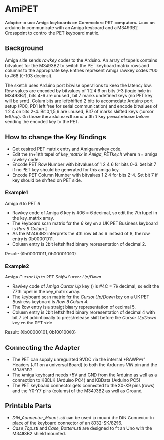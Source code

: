 # AmiPET
Adapter to use Amiga keyboards on Commodore PET computers.
Uses an arduino to communicate with an Amiga keyboard and a M3493B2 Crosspoint to control the PET keyboard matrix.

## Background
Amiga side sends *rawkey* codes to the Arduino. An array of tupels contains bitvalues for the M3493B2 to switch the PET keyboard matrix rows and columns to the appropriate key. Entries represent Amiga rawkey codes #00 to #68 (0-103 decimal).

The sketch uses Arduino port bitwise operations to keep the latency low. Row values are encoded by bitvalues of 1 2 4 6 on bits 0-3 (logic hole in M3493B2), bits 4-6 are unused , bit 7 marks undefined keys (no PET key will be sent).
Colum bits are leftshifted 2 bits to accomodate Arduino port setup (PD0, PD1 left free for serial communication) and encode bitvalues of 1 2 4 on bits 2-4. Bit 0,1,5,6 are unused, Bit7 of marks shifted keys (cursor left/up). On those the arduino will send a Shift key press/release before sending the encoded key to the PET.

## How to change the Key Bindings
+ Get desired PET matrix entry and Amiga rawkey code.
+ Edit the (n+1)th tupel of *key_matrix* in *Amiga_PETkey.h* where n = amiga rawkey code.
+ Encode PET Row Number with bitvalues of 1 2 4 6 for bits 0-3. Set bit 7 if no PET key should be generated for this amiga key.
+ Encode PET Column Number with bitvalues 1 2 4 for bits 2-4. Set bit 7 if key should be shifted on PET side.

### Example1
Amiga *6* to PET *6*

+ Rawkey code of Amiga *6* key is #06 = 6 decimal, so edit the 7th tupel in the key_matrix array.
+ The keyboard scan matrix for the *6* key on a UK PET Business keyboard is *Row 9 Colum 2*
+ As the M2493B2 interprets the 4th row bit as 6 instead of 8, the row entry is 0b00001011.
+ Column entry is 2bit leftshifted binary representation of decimal 2.

Result: {0b00001011, 0b00001000}

### Example2
Amiga *Cursor Up* to PET *Shift+Cursor Up/Down*

+ Rawkey code of *Amiga Cursor Up* key () is #4C = 76 decimal, so edit the 77th tupel in the key_matrix array.
+ The keyboard scan matrix for the *Cursor Up/Down* key on a UK PET Business keyboard is *Row 5 Colum 4*.
+ The Row entry is a straigt binary representation of decimal 5.
+ Column entry is 2bit leftshifted binary representation of decimal 4 with bit 7 set addintionally to press/release shift before the *Cursor Up/Down* key on the PET side.

Result: {0b00000101, 0b10010000}

## Connecting the Adapter
+ The PET can supply unregulated 9VDC via the internal *RAWPwr" Headers (J11 on a universal Board) to both the Arduinos *VIN* pin and the M3493B2.
+ The Amiga keyboard needs +5V and GND from the Arduino as well as a connection to KBCLK (Arduino PC4) and KBData (Arduino PC5)
+ The PET keyboard connector gets connected to the X0-X9 pins (rows) and the Y0-Y7 pins (colums) of the M3493B2 as well as Ground.

## Printable Parts
+ *DIN_Connector_Mount .stl* can be used to mount the DIN Connector in place of the keyboard connector of an 8032-SK/8296.
+ *Case_Top.stl* and *Case_Bottom.stl* are designed to fit an Uno with the M3493B2 shield mounted.